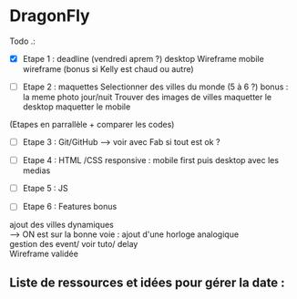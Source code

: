 # DragonFly

Todo  .: 

- [x] Etape 1 : deadline (vendredi aprem ?)
desktop Wireframe
mobile wireframe (bonus si Kelly est chaud ou autre)

- [ ] Etape 2 : maquettes
Selectionner des villes du monde (5 à 6 ?)
bonus : la meme photo jour/nuit 
Trouver des images de villes 
maquetter le desktop
maquetter le mobile

(Etapes en parrallèle + comparer les codes)

- [ ] Etape 3 : Git/GitHub --> voir avec Fab si tout est ok ? 

- [ ] Etape 4 : HTML /CSS 
responsive : mobile first puis desktop avec les medias

- [ ] Etape 5 : JS

- [ ] Etape 6 : Features bonus

ajout des villes dynamiques<br>
--> ON est sur la bonne voie : ajout d'une horloge analogique<br>
gestion des event/ voir tuto/ delay<br>
Wireframe validée<br>


Liste de ressources et idées pour gérer la date : 
- 

